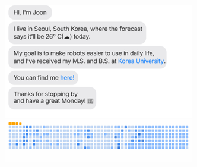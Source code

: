 [![chat_svg](https://github.com/joonhyung-lee/joonhyung-lee/blob/main/chat.svg)](https://joonhyung-lee.github.io/)
![chat_svg](https://github.com/joonhyung-lee/joonhyung-lee/blob/output/ocean.gif)
